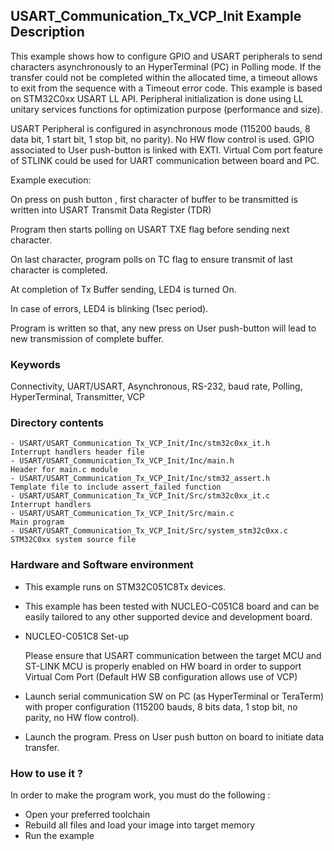 ## <b>USART_Communication_Tx_VCP_Init Example Description</b>

This example shows how to configure GPIO and USART peripherals to send characters
asynchronously to an HyperTerminal (PC) in Polling mode. If the transfer could not
be completed within the allocated time, a timeout allows to exit from the sequence
with a Timeout error code. This example is based on STM32C0xx USART LL API. Peripheral
initialization is done using LL unitary services functions for optimization purpose
(performance and size).

USART Peripheral is configured in asynchronous mode (115200 bauds, 8 data bit, 1 start bit, 1 stop bit, no parity).
No HW flow control is used.
GPIO associated to User push-button is linked with EXTI.
Virtual Com port feature of STLINK could be used for UART communication between board and PC.

Example execution:

On press on push button , first character of buffer to be transmitted is written into USART Transmit Data Register (TDR)

Program then starts polling on USART TXE flag before sending next character.

On last character, program polls on TC flag to ensure transmit of last character is completed.

At completion of Tx Buffer sending, LED4 is turned On.

In case of errors, LED4 is blinking (1sec period).

Program is written so that, any new press on User push-button will lead to new transmission of complete buffer.

### <b>Keywords</b>

Connectivity, UART/USART, Asynchronous, RS-232, baud rate, Polling, HyperTerminal, Transmitter, VCP

### <b>Directory contents</b>

    - USART/USART_Communication_Tx_VCP_Init/Inc/stm32c0xx_it.h          Interrupt handlers header file
    - USART/USART_Communication_Tx_VCP_Init/Inc/main.h                  Header for main.c module
    - USART/USART_Communication_Tx_VCP_Init/Inc/stm32_assert.h          Template file to include assert_failed function
    - USART/USART_Communication_Tx_VCP_Init/Src/stm32c0xx_it.c          Interrupt handlers
    - USART/USART_Communication_Tx_VCP_Init/Src/main.c                  Main program
    - USART/USART_Communication_Tx_VCP_Init/Src/system_stm32c0xx.c      STM32C0xx system source file


### <b>Hardware and Software environment</b>

  - This example runs on STM32C051C8Tx devices.

  - This example has been tested with NUCLEO-C051C8 board and can be
    easily tailored to any other supported device and development board.

  - NUCLEO-C051C8 Set-up

    Please ensure that USART communication between the target MCU and ST-LINK MCU is properly enabled
    on HW board in order to support Virtual Com Port (Default HW SB configuration allows use of VCP)

  - Launch serial communication SW on PC (as HyperTerminal or TeraTerm) with proper configuration
    (115200 bauds, 8 bits data, 1 stop bit, no parity, no HW flow control).

  - Launch the program. Press on User push button on board to initiate data transfer.

### <b>How to use it ?</b>

In order to make the program work, you must do the following :

 - Open your preferred toolchain
 - Rebuild all files and load your image into target memory
 - Run the example


